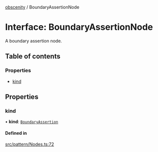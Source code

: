 [obscenity](../README.md) / BoundaryAssertionNode

# Interface: BoundaryAssertionNode

A boundary assertion node.

## Table of contents

### Properties

- [kind](BoundaryAssertionNode.md#kind)

## Properties

### kind

• **kind**: [`BoundaryAssertion`](../enums/SyntaxKind.md#boundaryassertion)

#### Defined in

[src/pattern/Nodes.ts:72](https://github.com/jo3-l/obscenity/blob/33992d8/src/pattern/Nodes.ts#L72)
